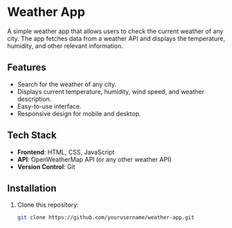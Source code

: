 # Weather App

A simple weather app that allows users to check the current weather of any city. The app fetches data from a weather API and displays the temperature, humidity, and other relevant information.

## Features

- Search for the weather of any city.
- Displays current temperature, humidity, wind speed, and weather description.
- Easy-to-use interface.
- Responsive design for mobile and desktop.

## Tech Stack

- **Frontend**: HTML, CSS, JavaScript
- **API**: OpenWeatherMap API (or any other weather API)
- **Version Control**: Git

## Installation

1. Clone this repository:
   ```bash
   git clone https://github.com/yourusername/weather-app.git
